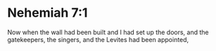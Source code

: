 # Nehemiah 7:1

Now when the wall had been built and I had set up the doors, and the gatekeepers, the singers, and the Levites had been appointed,
